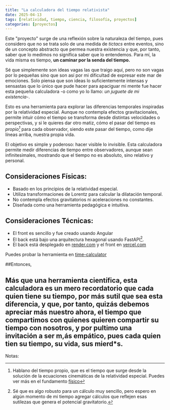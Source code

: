 ```yaml
---
title: "La calculadora del tiempo relativista"
date: 2025-04-13
tags: [relatividad, tiempo, ciencia, filosofía, proyectos]
categories: [proyectos]
---
```



Este "proyecto" surge de una reflexión sobre la naturaleza del tiempo, pues considero que no se trata solo de una medida de *tictacs* entre eventos, sino de un concepto abstracto que permea nuestra existencia y que, por tanto, saber que lo medimos no significa saber que lo entendemos. Para mí, la vida misma es tiempo, **un caminar por la senda del tiempo.** 

Sé que simplemente son ideas vagas las que traigo aquí, pero no son vagas por lo pequeñas sino que son así por mi dificultad de expresar este mar de emociones. Solo piensa que son ideas lo suficientemente intensas y sensastas que lo único que pude hacer para apaciguar mi mente fue hacer esta pequeña calculadora -o como yo lo llamo: *un juguete de mi existencia*-.


Esto es una herramienta para explorar las diferencias temporales inspiradas por la relatividad especial. Aunque no contempla efectos gravitacionales, permite intuir cómo el tiempo se transforma desde distintas velocidades o perspectivas, y si le quieres dar otro matiz, cómo el pasar del tiempo es *propio[^1]* para cada observador, siendo este pasar del tiempo, como dije líneas arriba, nuestra propia vida.


El objetivo es simple y poderoso: hacer visible lo invisible. Esta calculadora permite medir diferencias de tiempo entre observadores, aunque sean infinitesimales, mostrando que el tiempo no es absoluto, sino relativo y personal.

## Consideraciones Físicas:

- Basado en los principios de la relatividad especial.
- Utiliza transformaciones de Lorentz para calcular la dilatación temporal.
- No contempla efectos gravitatorios ni aceleraciones no constantes.
- Diseñada como una herramienta pedagógica e intuitiva.

## Consideraciones Técnicas:

- El front es sencillo y fue creado usando Angular
- El back está bajo una arquitectura hexagonal usando FastAPI[^2].
- El back está desplegado en [render.com](https://render.com) y el front en [vercel.com](https://vercel.com)

Puedes probar la herramienta en [time-calculator](https://time.gaugelife.co)

##Entonces,

Más que una herramienta científica, esta calculadora es un mero recordatorio que cada quien tiene su tiempo, por más sutil que sea esta diferencia, y que, por tanto, quizás debemos apreciar más nuestro ahora, el tiempo que compartimos con quienes quieren compartir su tiempo con nosotros, y por pultimo una invitación a ser m,ás empático, pues cada quien tien su tiempo, su vida, sus mierd*s.
---

Notas: 

[^1]: Hablano del tiempo propio, que es el tiempo que surge desde la solución de la ecuaciones cinemáticas de la relatividad especial. Puedes ver más en el fundamento [físico]({{site.baseurl}}/gauge-implications/time-calculator)

[^2]: Sé que es algo robusto para un cálculo muy sencillo, pero espero en algún momento de mi tiempo agregar cálculos que reflejen esas sutilezas que genera el potencial gravitatorio. 